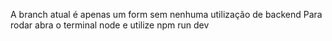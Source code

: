 A branch atual é apenas um form sem nenhuma utilização de backend 
Para rodar abra o terminal node e utilize npm run dev
